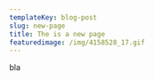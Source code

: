 ```yaml
---
templateKey: blog-post
slug: new-page
title: The is a new page
featuredimage: /img/4158528_17.gif
---
```

<p>bla</p>